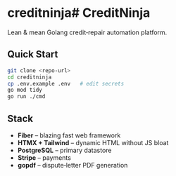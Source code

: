 # creditninja# CreditNinja

Lean & mean Golang credit‑repair automation platform.

## Quick Start

```bash
git clone <repo-url>
cd creditninja
cp .env.example .env   # edit secrets
go mod tidy
go run ./cmd
```

## Stack

* **Fiber** – blazing fast web framework
* **HTMX + Tailwind** – dynamic HTML without JS bloat
* **PostgreSQL** – primary datastore
* **Stripe** – payments
* **gopdf** – dispute‑letter PDF generation
